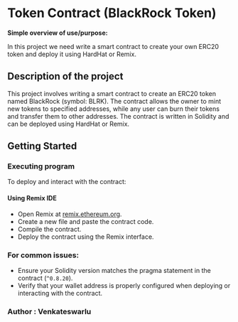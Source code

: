 # Token Contract (BlackRock Token)

**Simple overview of use/purpose:**

In this project we need write a smart contract to create your own ERC20 token and deploy it using HardHat or Remix.


## Description of the project

This project involves writing a smart contract to create an ERC20 token named BlackRock (symbol: BLRK). The contract allows the owner to mint new tokens to specified addresses, while any user can burn their tokens and transfer them to other addresses. The contract is written in Solidity and can be deployed using HardHat or Remix.

## Getting Started

### Executing program

To deploy and interact with the contract:

#### Using Remix IDE
* Open Remix at [remix.ethereum.org](https://remix.ethereum.org/).
* Create a new file and paste the contract code.
* Compile the contract.
* Deploy the contract using the Remix interface.


### For common issues:
* Ensure your Solidity version matches the pragma statement in the contract (`^0.8.20`).
* Verify that your wallet address is properly configured when deploying or interacting with the contract.


### Author : Venkateswarlu
